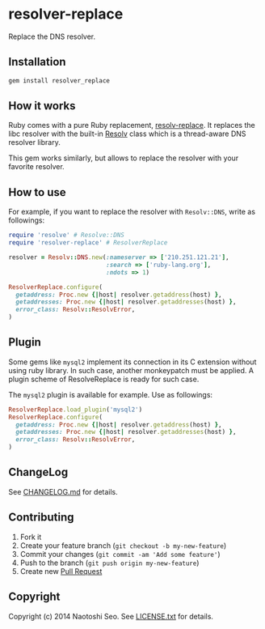 # resolver-replace

Replace the DNS resolver.

## Installation

```bash
gem install resolver_replace
```

## How it works

Ruby comes with a pure Ruby replacement, [resolv-replace](https://github.com/ruby/ruby/blob/b1f2effda85efd03bd4ad5c06e0aae5e14f3f864/lib/resolv-replace.rb). 
It replaces the libc resolver with the built-in [Resolv](http://apidock.com/ruby/Resolv) class which is a thread-aware DNS resolver library.

This gem works similarly, but allows to replace the resolver with your favorite resolver. 

## How to use

For example, if you want to replace the resolver with `Resolv::DNS`, write as followings:

```ruby
require 'resolve' # Resolve::DNS
require 'resolver-replace' # ResolverReplace

resolver = Resolv::DNS.new(:nameserver => ['210.251.121.21'],
                           :search => ['ruby-lang.org'],
                           :ndots => 1)

ResolverReplace.configure(
  getaddress: Proc.new {|host| resolver.getaddress(host) },
  getaddresses: Proc.new {|host| resolver.getaddresses(host) },
  error_class: Resolv::ResolvError,
)
```

## Plugin

Some gems like `mysql2` implement its connection in its C extension without using ruby library. 
In such case, another monkeypatch must be applied. A plugin scheme of ResolveReplace is ready for such case.

The `mysql2` plugin is available for example. Use as followings:

```ruby
ResolverReplace.load_plugin('mysql2')
ResolverReplace.configure(
  getaddress: Proc.new {|host| resolver.getaddress(host) },
  getaddresses: Proc.new {|host| resolver.getaddresses(host) },
  error_class: Resolv::ResolvError,
)
```

## ChangeLog

See [CHANGELOG.md](CHANGELOG.md) for details.

## Contributing

1. Fork it
2. Create your feature branch (`git checkout -b my-new-feature`)
3. Commit your changes (`git commit -am 'Add some feature'`)
4. Push to the branch (`git push origin my-new-feature`)
5. Create new [Pull Request](../../pull/new/master)

## Copyright

Copyright (c) 2014 Naotoshi Seo. See [LICENSE.txt](LICENSE.txt) for details.

